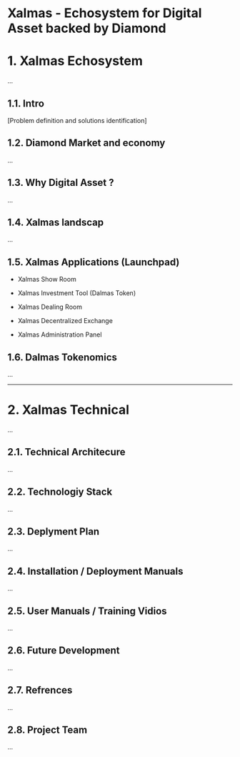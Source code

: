 # Xalmas - Echosystem for Digital Asset backed by Diamond 

# 1. Xalmas Echosystem
 ...

## 1.1. Intro 
[Problem definition and solutions identification]

## 1.2. Diamond Market and economy 
 ...

## 1.3. Why Digital Asset ?
 ...

## 1.4. Xalmas landscap 
 ...

## 1.5. Xalmas Applications (Launchpad)

- Xalmas Show Room

- Xalmas Investment Tool (Dalmas Token)

- Xalmas Dealing Room 

- Xalmas Decentralized Exchange 

- Xalmas Administration Panel 

## 1.6. Dalmas Tokenomics
 ...

---

# 2. Xalmas Technical 
 ...

## 2.1. Technical Architecure 
 ...

## 2.2. Technologiy Stack 
 ...

## 2.3. Deplyment Plan 
 ...

## 2.4. Installation / Deployment Manuals 
 ...

## 2.5. User Manuals / Training Vidios 
 ...

## 2.6. Future Development 
 ...

## 2.7. Refrences
 ...

## 2.8. Project Team 
 ...
 